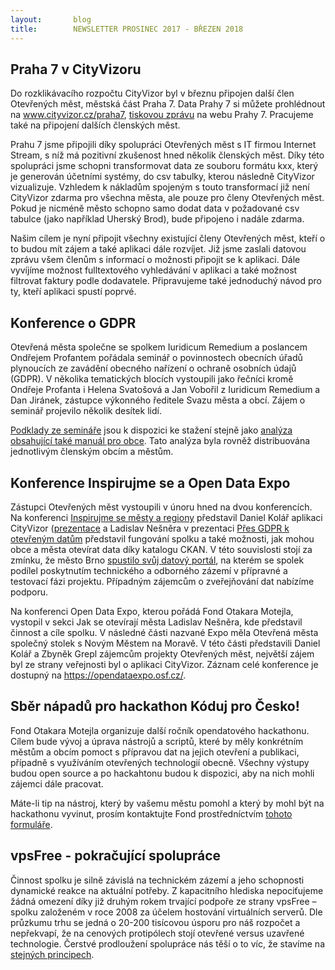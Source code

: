 ```yaml
---
layout:       blog
title:        NEWSLETTER PROSINEC 2017 - BŘEZEN 2018
---
```


Praha 7 v CityVizoru
-

Do rozklikávacího rozpočtu CityVizor byl v březnu připojen další člen Otevřených měst, městská část Praha 7.  Data Prahy 7 si můžete prohlédnout na www.cityvizor.cz/praha7, [tiskovou zprávu](https://www.praha7.cz/na-hospodareni-prahy-7-dohlizi-cityvizor/) na webu Prahy 7. Pracujeme také na připojení dalších členských měst.

Prahu 7 jsme připojili díky spolupráci Otevřených měst s IT firmou Internet Stream, s níž má pozitivní zkušenost hned několik členských měst. Díky této spolupráci jsme schopni transformovat data ze souboru formátu kxx, který je generován účetními systémy, do csv tabulky, kterou následně CityVizor vizualizuje.  Vzhledem k nákladům spojeným s touto transformací již není CityVizor zdarma pro všechna města, ale pouze pro členy Otevřených měst. Pokud je nicméně město schopno samo dodat data v požadované csv tabulce (jako například Uherský Brod), bude připojeno i nadále zdarma. 

Našim cílem je nyní připojit všechny existující členy Otevřených měst, kteří o to budou mít zájem a také aplikaci dále rozvíjet. Již jsme zaslali datovou zprávu všem členům s informací o možnosti připojit se k aplikaci. Dále vyvíjíme možnost fulltextového vyhledávání v aplikaci a také možnost filtrovat faktury podle dodavatele. Připravujeme také jednoduchý návod pro ty, kteří aplikaci spustí poprvé.

Konference o GDPR
-
Otevřená města společne se spolkem Iuridicum Remedium a poslancem Ondřejem Profantem pořádala seminář o povinnostech obecních úřadů plynoucích ze zavádění obecného nařízení o ochraně osobních údajů (GDPR). V několika tematických blocích vystoupili jako řečníci kromě Ondřeje Profanta i Helena Svatošová a Jan Vobořil z Iuridicum Remedium a Dan Jiránek, zástupce výkonného ředitele Svazu města a obcí. Zájem o seminář projevilo několik desítek lidí.

[Podklady ze semináře](https://www.profant.eu/soukrom%C3%AD/2018/03/12/seminar-gdpr.html) jsou k dispozici ke stažení stejně jako [analýza obsahující také manuál pro obce](https://github.com/Kedrigern/Kedrigern.github.io/blob/master/assets/md/gdpr-analyza.md). Tato analýza byla rovněž distribuována jednotlivým členským obcím a městům.

Konference Inspirujme se a Open Data Expo
-
Zástupci Otevřených měst vystoupili v únoru hned na dvou konferencích. Na konferenci [Inspirujme se městy a regiony](https://www.inspirujmese.cz/cs) představil Daniel Kolář aplikaci CityVizor ([prezentace](https://www.inspirujmese.cz/sites/www.inspirujmese.cz/files/3_2_cityvizor_prezentace_kolar_v2.pdf) a Ladislav Nešněra v prezentaci [Přes GDPR k otevřeným datům](https://www.inspirujmese.cz/sites/www.inspirujmese.cz/files/1_2_inspirujme_se_2018_otevrena_mesta.pdf) představil fungování spolku a také možnosti, jak mohou obce a města otevírat data díky katalogu CKAN. V této souvislosti stojí za zmínku, že město Brno [spustilo svůj datový portál](https://www.lupa.cz/aktuality/brno-spustilo-portal-s-daty-o-meste-nabizi-i-data-operatoru-o-pohybu-obyvatel), na kterém se spolek podílel poskytnutím technického a odborného zázemí v přípravné a testovací fázi projektu. Případným zájemcům o zveřejňování dat nabízíme podporu.

Na konferenci Open Data Expo, kterou pořádá Fond Otakara Motejla, vystopil v sekci Jak se otevírají města Ladislav Nešněra, kde představil činnost a cíle spolku. V následné části nazvané Expo měla  Otevřená města společný stolek s Novým Městem na Moravě. V této části představili Daniel Kolář a Zbyněk Grepl zájemcům projekty Otevřených měst, největší zájem byl ze strany veřejnosti byl o aplikaci CityVizor. Záznam celé konference je dostupný na https://opendataexpo.osf.cz/.

Sběr nápadů pro hackathon Kóduj pro Česko!
-
Fond Otakara Motejla organizuje další ročník opendatového hackathonu. Cílem bude vývoj a úprava nástrojů a scriptů, které by měly konkrétním městům a obcím pomoct s přípravou dat na jejich otevření a publikaci, případně s využíváním otevřených technologií obecně. Všechny výstupy budou open source a po hackahtonu budou k dispozici, aby na nich mohli zájemci dále pracovat.

Máte-li tip na nástroj, který by vašemu městu pomohl a který by mohl být na hackathonu vyvinut, prosím kontaktujte Fond prostředníctvím [tohoto formuláře](https://goo.gl/forms/HhVZaR8xKB7lScXw2).

vpsFree - pokračující spolupráce
-
Činnost spolku je silně závislá na technickém zázemí a jeho schopnosti dynamické reakce na aktuální potřeby. Z kapacitního hlediska nepociťujeme žádná omezení díky již druhým rokem trvající podpoře ze strany vpsFree – spolku založeném v roce 2008 za účelem hostování virtuálních serverů. Dle průzkumu trhu se jedná o 20-200 tisícovou úsporu pro náš rozpočet a nepřekvapí, že na cenových protipólech stojí otevřené versus uzavřené technologie. Čerstvé prodloužení spolupráce nás těší o to víc, že stavíme na [stejných principech](https://vpsfree.cz/o-vpsfree/).
